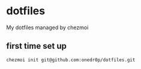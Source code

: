 # dotfiles

My dotfiles managed by chezmoi

## first time set up

```sh
chezmoi init git@github.com:onedr0p/dotfiles.git
```
